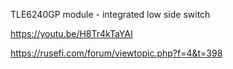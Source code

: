 TLE6240GP module - integrated low side switch

https://youtu.be/H8Tr4kTaYAI

https://rusefi.com/forum/viewtopic.php?f=4&t=398